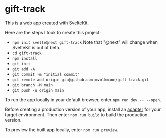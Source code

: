 # gift-track

This is a web app created with SvelteKit.

Here are the steps I took to create this project:

- `npm init svelte@next gift-track`
   Note that "@next" will change when SvelteKit is out of beta.
- `cd gift-track`
- `npm install`
- `git init`
- `git add -A`
- `git commit -m "initial commit"`
- `git remote add origin git@github.com:mvolkmann/gift-track.git`
- `git branch -M main`
- `git push -u origin main`

To run the app locally in your default browser,
enter `npm run dev -- --open`.

Before creating a production version of your app,
install an [adapter](https://kit.svelte.dev/docs#adapters)
for your target environment.
Then enter `npm run build` to build the production version.

To preview the built app locally, enter `npm run preview`.
